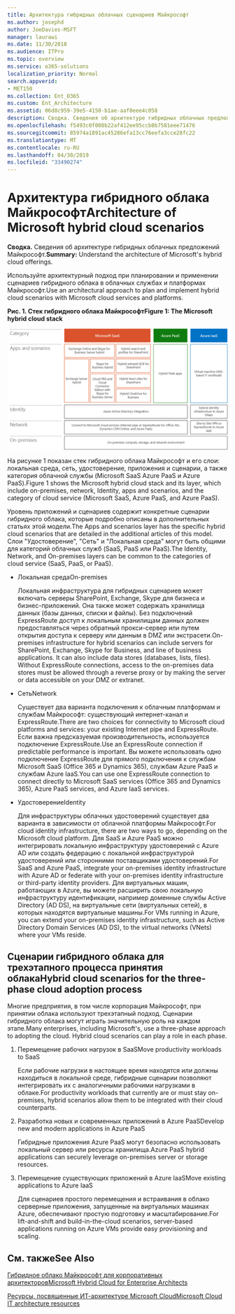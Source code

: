 ```yaml
---
title: Архитектура гибридных облачных сценариев Майкрософт
ms.author: josephd
author: JoeDavies-MSFT
manager: laurawi
ms.date: 11/30/2018
ms.audience: ITPro
ms.topic: overview
ms.service: o365-solutions
localization_priority: Normal
search.appverid:
- MET150
ms.collection: Ent_O365
ms.custom: Ent_Architecture
ms.assetid: 06d8c959-39e5-4150-b1ae-aaf0eee4c058
description: Сводка. Сведения об архитектуре гибридных облачных предложений Майкрософт.
ms.openlocfilehash: f5493c0f008b22af412ee95ccb8b7581eee71476
ms.sourcegitcommit: 85974a1891ac45286efa13cc76eefa3cce28fc22
ms.translationtype: MT
ms.contentlocale: ru-RU
ms.lasthandoff: 04/30/2019
ms.locfileid: "33490274"
---
```

# <a name="architecture-of-microsoft-hybrid-cloud-scenarios"></a><span data-ttu-id="07fa8-103">Архитектура гибридного облака Майкрософт</span><span class="sxs-lookup"><span data-stu-id="07fa8-103">Architecture of Microsoft hybrid cloud scenarios</span></span>

 <span data-ttu-id="07fa8-104">**Сводка.** Сведения об архитектуре гибридных облачных предложений Майкрософт.</span><span class="sxs-lookup"><span data-stu-id="07fa8-104">**Summary:** Understand the architecture of Microsoft's hybrid cloud offerings.</span></span>
  
<span data-ttu-id="07fa8-105">Используйте архитектурный подход при планировании и применении сценариев гибридного облака в облачных службах и платформах Майкрософт.</span><span class="sxs-lookup"><span data-stu-id="07fa8-105">Use an architectural approach to plan and implement hybrid cloud scenarios with Microsoft cloud services and platforms.</span></span>
  
<span data-ttu-id="07fa8-106">**Рис. 1. Стек гибридного облака Майкрософт**</span><span class="sxs-lookup"><span data-stu-id="07fa8-106">**Figure 1: The Microsoft hybrid cloud stack**</span></span>

![Стек гибридного облака Microsoft](media/Hybrid-Poster/Hybrid-Cloud-Stack.png)
  
<span data-ttu-id="07fa8-108">На рисунке 1 показан стек гибридного облака Майкрософт и его слои: локальная среда, сеть, удостоверение, приложения и сценарии, а также категория облачной службы (Microsoft SaaS Azure PaaS и Azure PaaS).</span><span class="sxs-lookup"><span data-stu-id="07fa8-108">Figure 1 shows the Microsoft hybrid cloud stack and its layer, which include on-premises, network, Identity, apps and scenarios, and the category of cloud service (Microsoft SaaS, Azure PaaS, and Azure PaaS).</span></span>
  
<span data-ttu-id="07fa8-109">Уровень приложений и сценариев содержит конкретные сценарии гибридного облака, которые подробно описаны в дополнительных статьях этой модели.</span><span class="sxs-lookup"><span data-stu-id="07fa8-109">The Apps and scenarios layer has the specific hybrid cloud scenarios that are detailed in the additional articles of this model.</span></span> <span data-ttu-id="07fa8-110">Слои "Удостоверение", "Сеть" и "Локальная среда" могут быть общими для категорий облачных служб (SaaS, PaaS или PaaS).</span><span class="sxs-lookup"><span data-stu-id="07fa8-110">The Identity, Network, and On-premises layers can be common to the categories of cloud service (SaaS, PaaS, or PaaS).</span></span>
  
- <span data-ttu-id="07fa8-111">Локальная среда</span><span class="sxs-lookup"><span data-stu-id="07fa8-111">On-premises</span></span>
    
    <span data-ttu-id="07fa8-p102">Локальная инфраструктура для гибридных сценариев может включать серверы SharePoint, Exchange, Skype для бизнеса и бизнес-приложений. Она также может содержать хранилища данных (базы данных, списки и файлы). Без подключений ExpressRoute доступ к локальным хранилищам данных должен предоставляться через обратный прокси-сервер или путем открытия доступа к серверу или данным в DMZ или экстрасети.</span><span class="sxs-lookup"><span data-stu-id="07fa8-p102">On-premises infrastructure for hybrid scenarios can include servers for SharePoint, Exchange, Skype for Business, and line of business applications. It can also include data stores (databases, lists, files). Without ExpressRoute connections, access to the on-premises data stores must be allowed through a reverse proxy or by making the server or data accessible on your DMZ or extranet.</span></span>
    
- <span data-ttu-id="07fa8-115">Сеть</span><span class="sxs-lookup"><span data-stu-id="07fa8-115">Network</span></span>
    
    <span data-ttu-id="07fa8-116">Существует два варианта подключения к облачным платформам и службам Майкрософт: существующий интернет-канал и ExpressRoute.</span><span class="sxs-lookup"><span data-stu-id="07fa8-116">There are two choices for connectivity to Microsoft cloud platforms and services: your existing Internet pipe and ExpressRoute.</span></span> <span data-ttu-id="07fa8-117">Если важна предсказуемая производительность, используется подключение ExpressRoute.</span><span class="sxs-lookup"><span data-stu-id="07fa8-117">Use an ExpressRoute connection if predictable performance is important.</span></span> <span data-ttu-id="07fa8-118">Вы можете использовать одно подключение ExpressRoute для прямого подключения к службам Microsoft SaaS (Office 365 и Dynamics 365), службам Azure PaaS и службам Azure IaaS.</span><span class="sxs-lookup"><span data-stu-id="07fa8-118">You can use one ExpressRoute connection to connect directly to Microsoft SaaS services (Office 365 and Dynamics 365), Azure PaaS services, and Azure IaaS services.</span></span>
    
- <span data-ttu-id="07fa8-119">Удостоверение</span><span class="sxs-lookup"><span data-stu-id="07fa8-119">Identity</span></span>
    
    <span data-ttu-id="07fa8-120">Для инфраструктуры облачных удостоверений существует два варианта в зависимости от облачной платформы Майкрософт.</span><span class="sxs-lookup"><span data-stu-id="07fa8-120">For cloud identity infrastructure, there are two ways to go, depending on the Microsoft cloud platform.</span></span> <span data-ttu-id="07fa8-121">Для SaaS и Azure PaaS можно интегрировать локальную инфраструктуру удостоверений с Azure AD или создать федерацию с локальной инфраструктурой удостоверений или сторонними поставщиками удостоверений.</span><span class="sxs-lookup"><span data-stu-id="07fa8-121">For SaaS and Azure PaaS, integrate your on-premises identity infrastructure with Azure AD or federate with your on-premises identity infrastructure or third-party identity providers.</span></span> <span data-ttu-id="07fa8-122">Для виртуальных машин, работающих в Azure, вы можете расширить свою локальную инфраструктуру идентификации, например доменные службы Active Directory (AD DS), на виртуальные сети (виртуальных сетей), в которых находятся виртуальные машины.</span><span class="sxs-lookup"><span data-stu-id="07fa8-122">For VMs running in Azure, you can extend your on-premises identity infrastructure, such as Active Directory Domain Services (AD DS), to the virtual networks (VNets) where your VMs reside.</span></span>
    
## <a name="hybrid-cloud-scenarios-for-the-three-phase-cloud-adoption-process"></a><span data-ttu-id="07fa8-123">Сценарии гибридного облака для трехэтапного процесса принятия облака</span><span class="sxs-lookup"><span data-stu-id="07fa8-123">Hybrid cloud scenarios for the three-phase cloud adoption process</span></span>

<span data-ttu-id="07fa8-p105">Многие предприятия, в том числе корпорация Майкрософт, при принятии облака используют трехэтапный подход. Сценарии гибридного облака могут играть значительную роль на каждом этапе.</span><span class="sxs-lookup"><span data-stu-id="07fa8-p105">Many enterprises, including Microsoft's, use a three-phase approach to adopting the cloud. Hybrid cloud scenarios can play a role in each phase.</span></span>
  
1. <span data-ttu-id="07fa8-126">Перемещение рабочих нагрузок в SaaS</span><span class="sxs-lookup"><span data-stu-id="07fa8-126">Move productivity workloads to SaaS</span></span>
    
    <span data-ttu-id="07fa8-127">Если рабочие нагрузки в настоящее время находятся или должны находиться в локальной среде, гибридные сценарии позволяют интегрировать их с аналогичными рабочими нагрузками в облаке.</span><span class="sxs-lookup"><span data-stu-id="07fa8-127">For productivity workloads that currently are or must stay on-premises, hybrid scenarios allow them to be integrated with their cloud counterparts.</span></span>
    
2. <span data-ttu-id="07fa8-128">Разработка новых и современных приложений в Azure PaaS</span><span class="sxs-lookup"><span data-stu-id="07fa8-128">Develop new and modern applications in Azure PaaS</span></span>
    
    <span data-ttu-id="07fa8-129">Гибридные приложения Azure PaaS могут безопасно использовать локальный сервер или ресурсы хранилища.</span><span class="sxs-lookup"><span data-stu-id="07fa8-129">Azure PaaS hybrid applications can securely leverage on-premises server or storage resources.</span></span>
    
3. <span data-ttu-id="07fa8-130">Перемещение существующих приложений в Azure IaaS</span><span class="sxs-lookup"><span data-stu-id="07fa8-130">Move existing applications to Azure IaaS</span></span>
    
    <span data-ttu-id="07fa8-131">Для сценариев простого перемещения и встраивания в облако серверные приложения, запущенные на виртуальных машинах Azure, обеспечивают простую подготовку и масштабирование.</span><span class="sxs-lookup"><span data-stu-id="07fa8-131">For lift-and-shift and build-in-the-cloud scenarios, server-based applications running on Azure VMs provide easy provisioning and scaling.</span></span>
    
## <a name="see-also"></a><span data-ttu-id="07fa8-132">См. также</span><span class="sxs-lookup"><span data-stu-id="07fa8-132">See Also</span></span>

[<span data-ttu-id="07fa8-133">Гибридное облако Майкрософт для корпоративных архитекторов</span><span class="sxs-lookup"><span data-stu-id="07fa8-133">Microsoft Hybrid Cloud for Enterprise Architects</span></span>](microsoft-hybrid-cloud-for-enterprise-architects.md)
  
[<span data-ttu-id="07fa8-134">Ресурсы, посвященные ИТ-архитектуре Microsoft Cloud</span><span class="sxs-lookup"><span data-stu-id="07fa8-134">Microsoft Cloud IT architecture resources</span></span>](microsoft-cloud-it-architecture-resources.md)

